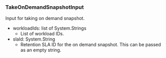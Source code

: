 ### TakeOnDemandSnapshotInput
Input for taking on demand snapshot.

- workloadIds: list of System.Strings
  - List of workload IDs.
- slaId: System.String
  - Retention SLA ID for the on demand snapshot. This can be passed as an empty string.
